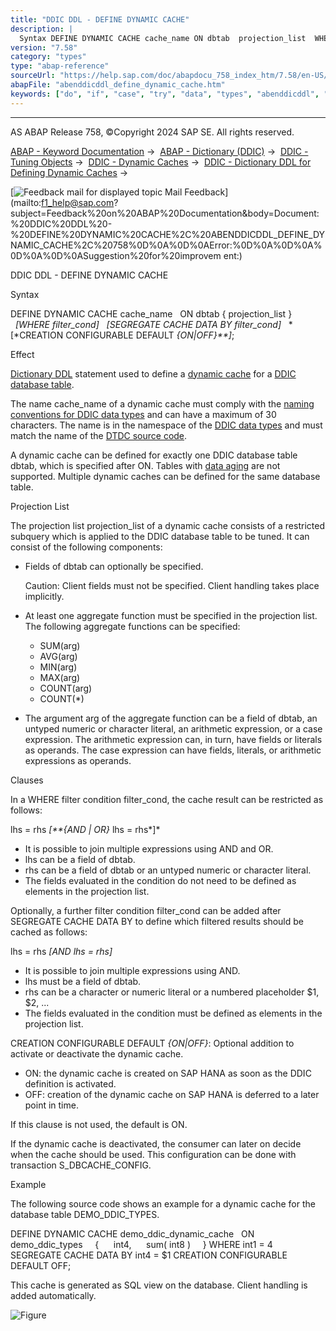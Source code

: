 ```yaml
---
title: "DDIC DDL - DEFINE DYNAMIC CACHE"
description: |
  Syntax DEFINE DYNAMIC CACHE cache_name ON dbtab  projection_list  WHERE filter_cond SEGREGATE CACHE DATA BY filter_cond CREATION CONFIGURABLE DEFAULT ONOFF; Effect Dictionary DDL(https://help.sap.com/doc/abapdocu_758_index_htm/7.58/en-US/abendictionary_ddl_gl
version: "7.58"
category: "types"
type: "abap-reference"
sourceUrl: "https://help.sap.com/doc/abapdocu_758_index_htm/7.58/en-US/abenddicddl_define_dynamic_cache.htm"
abapFile: "abenddicddl_define_dynamic_cache.htm"
keywords: ["do", "if", "case", "try", "data", "types", "abenddicddl", "define", "dynamic", "cache"]
---
```


* * *

AS ABAP Release 758, ©Copyright 2024 SAP SE. All rights reserved.

[ABAP - Keyword Documentation](https://help.sap.com/doc/abapdocu_758_index_htm/7.58/en-US/abenabap.htm) →  [ABAP - Dictionary (DDIC)](https://help.sap.com/doc/abapdocu_758_index_htm/7.58/en-US/abenabap_dictionary.htm) →  [DDIC - Tuning Objects](https://help.sap.com/doc/abapdocu_758_index_htm/7.58/en-US/abenddic_tuning_objects.htm) →  [DDIC - Dynamic Caches](https://help.sap.com/doc/abapdocu_758_index_htm/7.58/en-US/abenddic_dynamic_caches.htm) →  [DDIC - Dictionary DDL for Defining Dynamic Caches](https://help.sap.com/doc/abapdocu_758_index_htm/7.58/en-US/abenddic_define_dynamic_cache.htm) → 

 [![](Mail.gif?object=Mail.gif "Feedback mail for displayed topic") Mail Feedback](mailto:f1_help@sap.com?subject=Feedback%20on%20ABAP%20Documentation&body=Document:%20DDIC%20DDL%20-%20DEFINE%20DYNAMIC%20CACHE%2C%20ABENDDICDDL_DEFINE_DYNAMIC_CACHE%2C%20758%0D%0A%0D%0AError:%0D%0A%0D%0A%0D%0A%0D%0ASuggestion%20for%20improvem
ent:)

DDIC DDL - DEFINE DYNAMIC CACHE

Syntax

DEFINE DYNAMIC CACHE cache\_name
  ON dbtab
{ projection\_list }
  *\[*WHERE filter\_cond*\]*
  *\[*SEGREGATE CACHE DATA BY filter\_cond*\]*
  *\[*CREATION CONFIGURABLE DEFAULT *{*ON*|*OFF*}**\]*;

Effect

[Dictionary DDL](https://help.sap.com/doc/abapdocu_758_index_htm/7.58/en-US/abendictionary_ddl_glosry.htm "Glossary Entry") statement used to define a [dynamic cache](https://help.sap.com/doc/abapdocu_758_index_htm/7.58/en-US/abendynamic_cache_glosry.htm "Glossary Entry") for a [DDIC database table](https://help.sap.com/doc/abapdocu_758_index_htm/7.58/en-US/abenddic_db_table_glosry.htm "Glossary Entry").

The name cache\_name of a dynamic cache must comply with the [naming conventions for DDIC data types](https://help.sap.com/doc/abapdocu_758_index_htm/7.58/en-US/abenddic_types_names.htm) and can have a maximum of 30 characters. The name is in the namespace of the [DDIC data types](https://help.sap.com/doc/abapdocu_758_index_htm/7.58/en-US/abenddic_data_types.htm) and must match the name of the [DTDC source code](https://help.sap.com/doc/abapdocu_758_index_htm/7.58/en-US/abenddtdc_source_code_glosry.htm "Glossary Entry").

A dynamic cache can be defined for exactly one DDIC database table dbtab, which is specified after ON. Tables with [data aging](https://help.sap.com/doc/abapdocu_758_index_htm/7.58/en-US/abendata_aging_glosry.htm "Glossary Entry") are not supported. Multiple dynamic caches can be defined for the same database table.

Projection List

The projection list projection\_list of a dynamic cache consists of a restricted subquery which is applied to the DDIC database table to be tuned. It can consist of the following components:

-   Fields of dbtab can optionally be specified.
    
    Caution: Client fields must not be specified. Client handling takes place implicitly.
    
-   At least one aggregate function must be specified in the projection list. The following aggregate functions can be specified:
    -   SUM(arg)
    -   AVG(arg)
    -   MIN(arg)
    -   MAX(arg)
    -   COUNT(arg)
    -   COUNT(\*)
-   The argument arg of the aggregate function can be a field of dbtab, an untyped numeric or character literal, an arithmetic expression, or a case expression. The arithmetic expression can, in turn, have fields or literals as operands. The case expression can have fields, literals, or arithmetic expressions as operands.

Clauses

In a WHERE filter condition filter\_cond, the cache result can be restricted as follows:

lhs = rhs *\[**{*AND *|* OR*}* lhs = rhs*\]*

-   It is possible to join multiple expressions using AND and OR.
-   lhs can be a field of dbtab.
-   rhs can be a field of dbtab or an untyped numeric or character literal.
-   The fields evaluated in the condition do not need to be defined as elements in the projection list.

Optionally, a further filter condition filter\_cond can be added after SEGREGATE CACHE DATA BY to define which filtered results should be cached as follows:

lhs = rhs *\[*AND lhs = rhs*\]*

-   It is possible to join multiple expressions using AND.
-   lhs must be a field of dbtab.
-   rhs can be a character or numeric literal or a numbered placeholder $1, $2, ...
-   The fields evaluated in the condition must be defined as elements in the projection list.

CREATION CONFIGURABLE DEFAULT *{*ON*|*OFF*}*: Optional addition to activate or deactivate the dynamic cache.

-   ON: the dynamic cache is created on SAP HANA as soon as the DDIC definition is activated.
-   OFF: creation of the dynamic cache on SAP HANA is deferred to a later point in time.

If this clause is not used, the default is ON.

If the dynamic cache is deactivated, the consumer can later on decide when the cache should be used. This configuration can be done with transaction S\_DBCACHE\_CONFIG.

Example

The following source code shows an example for a dynamic cache for the database table DEMO\_DDIC\_TYPES.

DEFINE DYNAMIC CACHE demo\_ddic\_dynamic\_cache
  ON demo\_ddic\_types
    {
     int4,
     sum( int8 )
    }
WHERE int1 = 4
SEGREGATE CACHE DATA BY int4 = $1
CREATION CONFIGURABLE DEFAULT OFF;

This cache is generated as SQL view on the database. Client handling is added automatically.

![Figure](dynamic_cache.png)